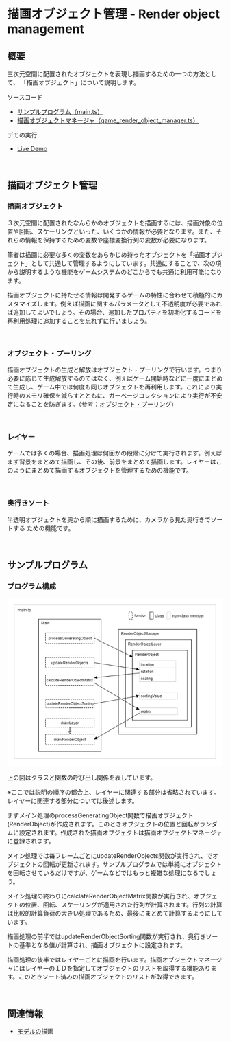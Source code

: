 # 描画オブジェクト管理 - Render object management

## 概要
三次元空間に配置されたオブジェクトを表現し描画するための一つの方法として、
「描画オブジェクト」について説明します。

ソースコード
- [サンプルプログラム（main.ts）](./main.ts)  
- [描画オブジェクトマネージャ（game_render_object_manager.ts）](../tips_core/game_render_object_manager.ts)

デモの実行

- [Live Demo](https://warotarock.github.io/ptw_tips/tips/render_object_management/)

<br />

## 描画オブジェクト管理

### 描画オブジェクト
３次元空間に配置されたなんらかのオブジェクトを描画するには、描画対象の位置や回転、スケーリングといった、いくつかの情報が必要となります。また、それらの情報を保持するための変数や座標変換行列の変数が必要になります。

筆者は描画に必要な多くの変数をあらかじめ持ったオブジェクトを「描画オブジェクト」として共通して管理するようにしています。共通にすることで、次の項から説明するような機能をゲームシステムのどこからでも共通に利用可能になります。

描画オブジェクトに持たせる情報は開発するゲームの特性に合わせて積極的にカスタマイズします。例えば描画に関するパラメータとして不透明度が必要であれば追加してよいでしょう。その場合、追加したプロパティを初期化するコードを再利用処理に追加することを忘れずに行いましょう。

<br />

### オブジェクト・プーリング

描画オブジェクトの生成と解放はオブジェクト・プーリングで行います。つまり必要に応じて生成解放するのではなく、例えばゲーム開始時などに一度にまとめて生成し、ゲーム中では何度も同じオブジェクトを再利用します。これにより実行時のメモリ確保を減らすとともに、ガーベージコレクションにより実行が不安定になることを防ぎます。（参考：[オブジェクト・プーリング](./object_pooling/)）

<br />

### レイヤー

ゲームでは多くの場合、描画処理は何回かの段階に分けて実行されます。例えばまず背景をまとめて描画し、その後、前景をまとめて描画します。レイヤーはこのようにまとめて描画するオブジェクトを管理するための機能です。

<br />

### 奥行きソート

半透明オブジェクトを奥から順に描画するために、カメラから見た奥行きでソートする
ための機能です。

<br />

## サンプルプログラム

### プログラム構成

![プログラムの構成](render_object_management_fig002.png)

上の図はクラスと関数の呼び出し関係を表しています。

※ここでは説明の順序の都合上、レイヤーに関連する部分は省略されています。レイヤーに関連する部分については後述します。

まずメイン処理のprocessGeneratingObject関数で描画オブジェクト(RenderObject)が作成されます。このときオブジェクトの位置と回転がランダムに設定されます。作成された描画オブジェクトは描画オブジェクトマネージャに登録されます。

メイン処理では毎フレームごとにupdateRenderObjects関数が実行され、でオブジェクトの回転が更新されます。サンプルプログラムでは単純にオブジェクトを回転させているだけですが、ゲームなどではもっと複雑な処理になるでしょう。

メイン処理の終わりにcalclateRenderObjectMatrix関数が実行され、オブジェクトの位置、回転、スケーリングが適用された行列が計算されます。行列の計算は比較的計算負荷の大きい処理であるため、最後にまとめて計算するようにしています。

描画処理の前半ではupdateRenderObjectSorting関数が実行され、奥行きソートの基準となる値が計算され、描画オブジェクトに設定されます。

描画処理の後半ではレイヤーごとに描画を行います。描画オブジェクトマネージャにはレイヤーのＩＤを指定してオブジェクトのリストを取得する機能あります。このときソート済みの描画オブジェクトのリストが取得できます。

<br />

## 関連情報
- [モデルの描画](../basic_model_drawing/)
